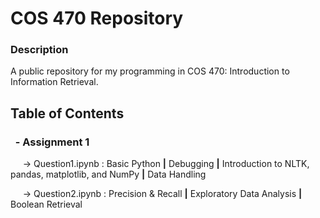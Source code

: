 # COS 470   Repository

### Description
A public repository for my programming in COS 470: Introduction to Information Retrieval.

## Table of Contents
### &nbsp;&nbsp;- Assignment 1
&nbsp;&nbsp;&nbsp;&nbsp; -> Question1.ipynb : Basic Python **|** Debugging **|** Introduction to NLTK, pandas, matplotlib, and NumPy **|** Data Handling

&nbsp;&nbsp;&nbsp;&nbsp; -> Question2.ipynb : Precision & Recall **|** Exploratory Data Analysis **|** Boolean Retrieval

